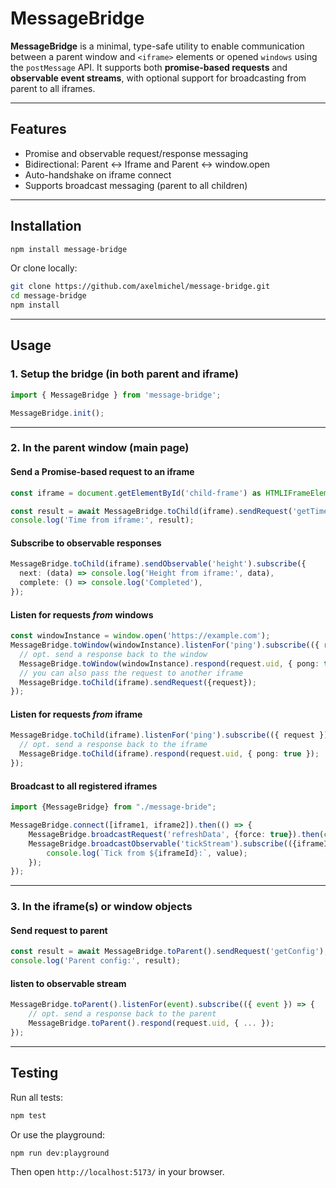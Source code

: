 # MessageBridge

**MessageBridge** is a minimal, type-safe utility to enable communication between a parent window and `<iframe>` elements or opened `windows` using the `postMessage` API. It supports both **promise-based requests** and **observable event streams**, with optional support for broadcasting from parent to all iframes.

---

## Features

* Promise and observable request/response messaging
* Bidirectional: Parent ↔ Iframe and Parent ↔ window.open
* Auto-handshake on iframe connect
* Supports broadcast messaging (parent to all children)

---

## Installation

```bash
npm install message-bridge
```

Or clone locally:

```bash
git clone https://github.com/axelmichel/message-bridge.git
cd message-bridge
npm install
```

---

## Usage

### 1. Setup the bridge (in both parent and iframe)

```ts
import { MessageBridge } from 'message-bridge';

MessageBridge.init();
```

---

### 2. In the **parent window** (main page)

#### Send a Promise-based request to an iframe

```ts
const iframe = document.getElementById('child-frame') as HTMLIFrameElement;

const result = await MessageBridge.toChild(iframe).sendRequest('getTime');
console.log('Time from iframe:', result);
```

#### Subscribe to observable responses

```ts
MessageBridge.toChild(iframe).sendObservable('height').subscribe({
  next: (data) => console.log('Height from iframe:', data),
  complete: () => console.log('Completed'),
});
```

#### Listen for requests *from* windows

```ts
const windowInstance = window.open('https://example.com');
MessageBridge.toWindow(windowInstance).listenFor('ping').subscribe(({ request }) => {
  // opt. send a response back to the window
  MessageBridge.toWindow(windowInstance).respond(request.uid, { pong: true });
  // you can also pass the request to another iframe
  MessageBridge.toChild(iframe).sendRequest({request});
});
```

#### Listen for requests *from* iframe

```ts
MessageBridge.toChild(iframe).listenFor('ping').subscribe(({ request }) => {
  // opt. send a response back to the iframe
  MessageBridge.toChild(iframe).respond(request.uid, { pong: true });
});
```

#### Broadcast to all registered iframes

```ts
import {MessageBridge} from "./message-bride";

MessageBridge.connect([iframe1, iframe2]).then(() => {
    MessageBridge.broadcastRequest('refreshData', {force: true}).then(console.log);
    MessageBridge.broadcastObservable('tickStream').subscribe(({iframeId, value}) => {
        console.log(`Tick from ${iframeId}:`, value);
    });
});

```

---

### 3. In the **iframe(s) or window objects**

#### Send request to parent

```ts
const result = await MessageBridge.toParent().sendRequest('getConfig');
console.log('Parent config:', result);
```

#### listen to observable stream

```ts
MessageBridge.toParent().listenFor(event).subscribe(({ event }) => {
    // opt. send a response back to the parent
    MessageBridge.toParent().respond(request.uid, { ... });
});
```

---

## Testing

Run all tests:

```bash
npm test
```

Or use the playground:

```bash
npm run dev:playground
```

Then open `http://localhost:5173/` in your browser.